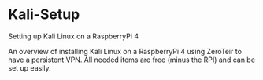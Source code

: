 # Kali-Setup
Setting up Kali Linux on a RaspberryPi 4

An overview of installing Kali Linux on a RaspberryPi 4 using ZeroTeir to have a persistent VPN. All needed items are free (minus the RPI) and can be set up easily.
